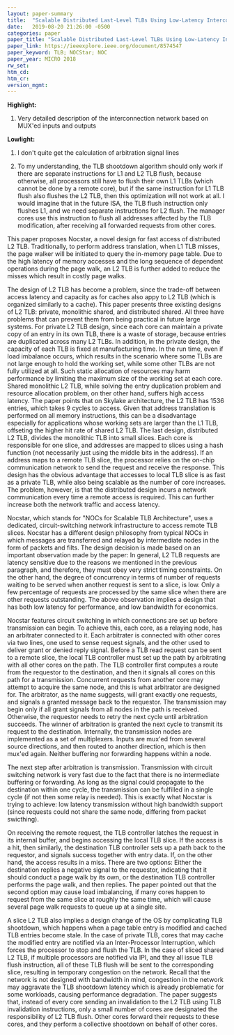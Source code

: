 ```yaml
---
layout: paper-summary
title:  "Scalable Distributed Last-Level TLBs Using Low-Latency Interconnects"
date:   2019-08-20 21:26:00 -0500
categories: paper
paper_title: "Scalable Distributed Last-Level TLBs Using Low-Latency Interconnects"
paper_link: https://ieeexplore.ieee.org/document/8574547
paper_keyword: TLB; NOCStar; NOC
paper_year: MICRO 2018
rw_set: 
htm_cd: 
htm_cr: 
version_mgmt: 
---
```


**Highlight:**

1. Very detailed description of the interconnection network based on MUX'ed inputs and outputs

**Lowlight:**

1. I don't quite get the calculation of arbitration signal lines
   
2. To my understanding, the TLB shootdown algorithm should only work if there are separate instructions for L1 and L2
   TLB flush, because otherwise, all processors still have to flush their own L1 TLBs (which cannot be done by a remote
   core), but if the same instruction for L1 TLB flush also flushes the L2 TLB, then this optimization will not work at all.
   I would imagine that in the future ISA, the TLB flush instruction only flushes L1, and we need separate instructions
   for L2 flush. The manager cores use this instruction to flush all addresses affected by the TLB modification, after 
   receiving all forwarded requests from other cores.

This paper proposes Nocstar, a novel design for fast access of distributed L2 TLB. Traditionally, to perform address
translation, when L1 TLB misses, the page walker will be initiated to query the in-memory page table. Due to the high
latency of memory accesses and the long sequence of dependent operations during the page walk, an L2 TLB is further 
added to reduce the misses which result in costly page walks. 

The design of L2 TLB has become a problem, since the trade-off between access latency and capacity as for caches
also appy to L2 TLB (which is organized similarly to a cache). This paper presents three existing designs of L2 TLB: private, 
monolithic shared, and distributed shared. All three have problems that can prevent them from being practical in future
large systems. For private L2 TLB design, since each core can maintain a private copy of an entry in its own TLB,
there is a waste of storage, because entries are duplicated across many L2 TLBs. In addition, in the private design,
the capacity of each TLB is fixed at manufacturing time. In the run time, even if load imbalance occurs, which results in
the scenario where some TLBs are not large enough to hold the working set, while some other TLBs are not fully utilized 
at all. Such static allocation of resources may harm performance by limiting the maximum size of the working set at each core.
Shared monolithic L2 TLB, while solving the entry duplication problem and resource allocation problem, on ther other 
hand, suffers high access latency. The paper points that on Skylake architecture, the L2 TLB has 1536 entries, which 
takes 9 cycles to access. Given that address translation is performed on all memory instructions, this can be a disadvantage
especially for applications whose working sets are larger than the L1 TLB, offseting the higher hit rate of shared L2 TLB. 
The last design, distributed L2 TLB, divides the monolithic TLB into small slices. Each core is responsible for one slice, 
and addresses are mapped to slices using a hash function (not necessarily just using the middle bits in the address). If 
an address maps to a remote TLB slice, the processor relies on the on-chip communication network to send the request and 
receive the response. This design has the obvious advantage that accesses to local TLB slice is as fast as a private TLB, 
while also being scalable as the number of core increases. The problem, however, is that the distributed design incurs a 
network communication every time a remote access is required. This can further increase both the network traffic and 
access latency.

Nocstar, which stands for "NOCs for Scalable TLB Architecture", uses a dedicated, circuit-switching network infrastructure 
to access remote TLB slices. Nocstar has a different design philosophy from typical NOCs in which messages are transferred 
and relayed by intermediate nodes in the form of packets and filts. The design decision is made based on an important
observation made by the paper: In general, L2 TLB requests are latency sensitive due to the reasons we mentioned in the 
previous paragraph, and therefore, they must obey very strict timing constraints. On the other hand, the degree of 
concurrency in terms of number of requests waiting to be served when another request is sent to a slice, is low. Only a 
few percentage of requests are processed by the same slice when there are other requests outstanding. The above observation
implies a design that has both low latency for performance, and low bandwidth for economics. 

Nocstar features circuit switching in which connections are set up before transmission can begin. To achieve this, each 
core, as a relaying node, has an arbitrater connected to it. Each arbitrater is connected with other cores via two lines, 
one used to sense request signals, and the other used to deliver grant or denied reply signal. Before a TLB read request
can be sent to a remote slice, the local TLB controller must set up the path by arbitrating with all other cores on the 
path. The TLB controller first computes a route from the requestor to the destination, and then it signals all cores on
this path for a transmission. Concurrent requests from another core may attempt to acquire the same node, and this is 
what arbitrator are designed for. The arbitrator, as the name suggests, will grant exactly one requests, and signals
a granted message back to the requestor. The transmission may begin only if all grant signals from all nodes in the 
path is received. Otherwise, the requestor needs to retry the next cycle until arbitration succeeds. The winner of 
arbitration is granted the next cycle to transmit its request to the destination. Internally, the transmission nodes
are implemented as a set of multiplexers. Inputs are mux'ed from several source directions, and then routed to another 
direction, which is then mux'ed again. Neither buffering nor forwarding happens within a node.

The next step after arbitration is transmission. Transmission with circuit switching network is very fast due to the 
fact that there is no intermediate buffering or forwarding. As long as the signal could propagate to the destination
within one cycle, the transmission can be fulfilled in a single cycle (if not then some relay is needed). This is exactly
what Nocstar is trying to achieve: low latency transmission without high bandwidth support (since requests could not 
share the same node, differing from packet swicthing).

On receiving the remote request, the TLB controller latches the request in its internal buffer, and begins accessing 
the local TLB slice. If the access is a hit, then similarly, the destination TLB controller sets up a path back to the 
requestor, and signals success together with entry data. If, on the other hand, the access results in a miss. There are 
two options: Either the destination replies a negative signal to the requestor, indicating that it should conduct a page
walk by its own, or the destination TLB controller performs the page walk, and then replies. The paper pointed out that
the second option may cause load imbalancing, if many cores happen to request from the same slice at roughly the same time,
which will cause several page walk requests to queue up at a single site. 

A slice L2 TLB also implies a design change of the OS by complicating TLB shootdown, which happens when a page table entry 
is modified and cached TLB entries become stale. In the case of private TLB, cores that may cache the modified entry are 
notified via an Inter-Processor Interruption, which forces the processor to stop and flush the TLB. In the case of 
sliced shared L2 TLB, if multiple processors are notified via IPI, and they all issue TLB flush instruction, all
of these TLB flush will be sent to the corresponding slice, resulting in temporary congestion on the network. Recall
that the network is not designed with bandwidth in mind, congestion in the network may aggravate the TLB shootdown latency
which is already problematic for some workloads, causing performance degradation. The paper suggests that, instead of 
every core sending an invalidation to the L2 TLB using TLB invalidation instructions, only a small number of cores
are designated the responsibility of L2 TLB flush. Other cores forward their requests to these cores, and they perform
a collective shootdown on behalf of other cores. 
